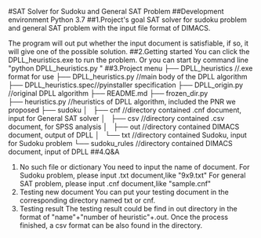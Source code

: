 #SAT Solver for Sudoku and General SAT Problem
##Development environment
Python 3.7
##1.Project's goal
SAT solver for sudoku problem and general SAT problem with the input file format of DIMACS.

The program will out put whether the input document is satisfiable, if so, it will give one of the possible solution.
##2.Getting started
You can click the DPLL_heuristics.exe to run the problem.
Or you can start by command line "python DPLL_heuristics.py "
##3.Project menu
├── DPLL_heuristics     //.exe format for use
├── DPLL_heuristics.py  //main body of the DPLL algorithm
├── DPLL_heuristics.spec//pyinstaller specification
├── DPLL_origin.py      //original DPLL algorithm
├── README.md
├── frozen_dir.py       
├── heuristics.py       //heuristics of DPLL algorithm, included the PNR we proposed
├── sudoku
│   ├── cnf             //directory contained .cnf document, input for General SAT solver
│   ├── csv             //directory contained .csv document, for SPSS analysis
│   ├── out             //directory contained DIMACS document, output of DPLL
│   └── txt             //directory contained Sudoku, input for Sudoku problem
└── sudoku_rules        //directory contained DIMACS document, input of DPLL
##4.Q&A
1. No such file or dictionary
You need to input the name of document. For Sudoku problem, please input .txt document,like "9x9.txt"
For general SAT problem, please input .cnf document,like "sample.cnf"
2. Testing new document
You can put your testing document in the corresponding directory named txt or cnf.
3. Testing result
The testing result could be find in out directory in the format of "name"+"number of heuristic"+.out. Once the process finished, a csv format can be also found in the directory.
